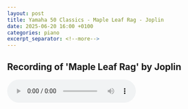 ```yaml
---
layout: post
title: Yamaha 50 Classics - Maple Leaf Rag - Joplin
date: 2025-06-20 16:00 +0100
categories: piano
excerpt_separator: <!--more-->
---
```


<section>
<h1>Recording of 'Maple Leaf Rag' by Joplin</h1>
<!--more-->

<audio controls>
  <source src="https://arsiteblobuks.blob.core.windows.net/audio/yam-50/45-Maple_Leaf_Rag-Joplin.mp3" type="audio/mp3">
  Your browser does not support the audio element.
</audio>

</section>
